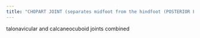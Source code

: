 ```yaml
---
title: "CHOPART JOINT (separates midfoot from the hindfoot (POSTERIOR FOOT)"
---
```

talonavicular and calcaneocuboid joints combined

